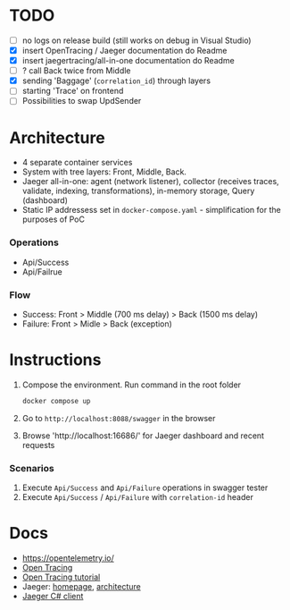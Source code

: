 # TODO 
- [ ] no logs on release build (still works on debug in Visual Studio)
- [x] insert OpenTracing / Jaeger documentation do Readme
- [x] insert jaegertracing/all-in-one documentation do Readme
- [ ] ? call Back twice from Middle
- [x] sending 'Baggage' (`correlation_id`) through layers
- [ ] starting 'Trace' on frontend
- [ ] Possibilities to swap UpdSender

# Architecture
- 4 separate container services
- System with tree layers: Front, Middle, Back. 
- Jaeger all-in-one: agent (network listener), collector (receives traces, validate, indexing, transformations), in-memory storage, Query (dashboard)
- Static IP addressess set in `docker-compose.yaml` - simplification for the purposes of PoC 

### Operations
* Api/Success
* Api/Failrue

### Flow
* Success: Front > Middle (700 ms delay) > Back (1500 ms delay)
* Failure: Front > Midle > Back (exception)

# Instructions
1. Compose the environment. Run command in the root folder
    ```bash
    docker compose up
    ```

1. Go to `http://localhost:8088/swagger` in the browser

1. Browse 'http://localhost:16686/' for Jaeger dashboard and recent requests

### Scenarios 

1. Execute `Api/Success` and `Api/Failure` operations in swagger tester
2. Execute `Api/Success` / `Api/Failure` with `correlation-id` header

# Docs
- https://opentelemetry.io/
- [Open Tracing](https://github.com/opentracing/opentracing-csharp)
- [Open Tracing tutorial](https://github.com/yurishkuro/opentracing-tutorial/tree/master/csharp)
- Jaeger: [homepage](https://www.jaegertracing.io/), [architecture](https://www.jaegertracing.io/docs/1.22/architecture/)
- [Jaeger C# client](https://github.com/jaegertracing/jaeger-client-csharp)